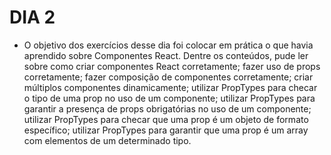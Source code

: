 # DIA 2

- O objetivo dos exercícios desse dia foi colocar em prática o que havia aprendido sobre Componentes React. Dentre os conteúdos, pude ler sobre como criar componentes React corretamente; fazer uso de props corretamente; fazer composição de componentes corretamente; criar múltiplos componentes dinamicamente; utilizar PropTypes para checar o tipo de uma prop no uso de um componente; utilizar PropTypes para garantir a presença de props obrigatórias no uso de um componente; utilizar PropTypes para checar que uma prop é um objeto de formato específico; utilizar PropTypes para garantir que uma prop é um array com elementos de um determinado tipo.
